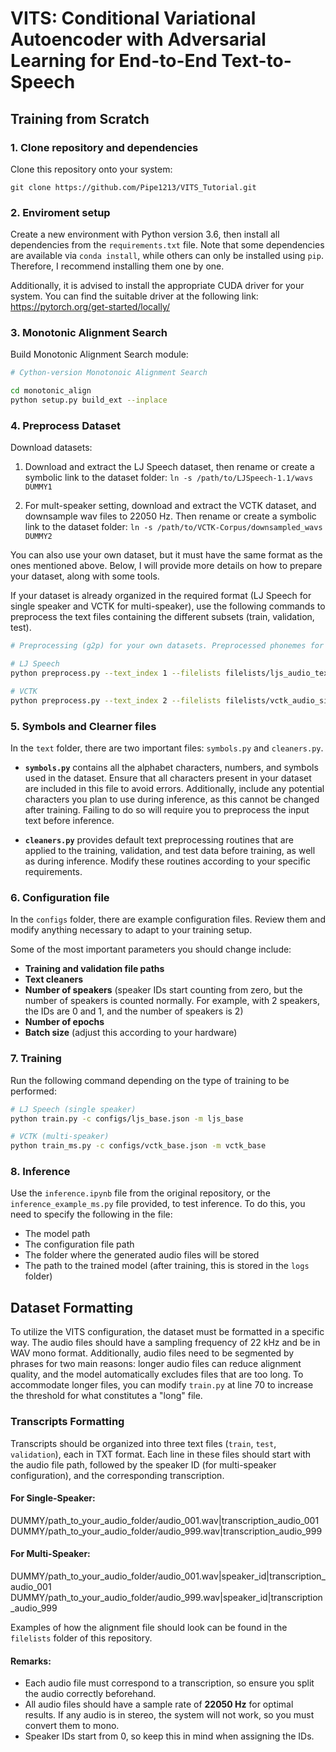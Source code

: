 # VITS: Conditional Variational Autoencoder with Adversarial Learning for End-to-End Text-to-Speech

## Training from Scratch

### 1. Clone repository and dependencies
Clone this repository onto your system:

``git clone https://github.com/Pipe1213/VITS_Tutorial.git``

### 2. Enviroment setup

Create a new environment with Python version 3.6, then install all dependencies from the `requirements.txt` file. Note that some dependencies are available via `conda install`, while others can only be installed using `pip`. Therefore, I recommend installing them one by one.

Additionally, it is advised to install the appropriate CUDA driver for your system. You can find the suitable driver at the following link: https://pytorch.org/get-started/locally/

### 3. Monotonic Alignment Search
Build Monotonic Alignment Search module:

```sh
# Cython-version Monotonoic Alignment Search

cd monotonic_align
python setup.py build_ext --inplace

```

### 4. Preprocess Dataset
Download datasets:

1. Download and extract the LJ Speech dataset, then rename or create a symbolic link to the dataset folder: 
    `ln -s /path/to/LJSpeech-1.1/wavs DUMMY1`
   
2. For mult-speaker setting, download and extract the VCTK dataset, and downsample wav files to 22050 Hz. Then rename or create a symbolic link to the dataset folder: 
    `ln -s /path/to/VCTK-Corpus/downsampled_wavs DUMMY2`
    
You can also use your own dataset, but it must have the same format as the ones mentioned above. Below, I will provide more details on how to prepare your dataset, along with some tools.

If your dataset is already organized in the required format (LJ Speech for single speaker and VCTK for multi-speaker), use the following commands to preprocess the text files containing the different subsets (train, validation, test).

```sh
# Preprocessing (g2p) for your own datasets. Preprocessed phonemes for LJ Speech and VCTK have been already provided.

# LJ Speech
python preprocess.py --text_index 1 --filelists filelists/ljs_audio_text_train_filelist.txt filelists/ljs_audio_text_val_filelist.txt filelists/ljs_audio_text_test_filelist.txt

# VCTK
python preprocess.py --text_index 2 --filelists filelists/vctk_audio_sid_text_train_filelist.txt filelists/vctk_audio_sid_text_val_filelist.txt filelists/vctk_audio_sid_text_test_filelist.txt
```
### 5. Symbols and Clearner files

In the `text` folder, there are two important files: `symbols.py` and `cleaners.py`.

- **`symbols.py`** contains all the alphabet characters, numbers, and symbols used in the dataset. Ensure that all characters present in your dataset are included in this file to avoid errors. Additionally, include any potential characters you plan to use during inference, as this cannot be changed after training. Failing to do so will require you to preprocess the input text before inference.

- **`cleaners.py`** provides default text preprocessing routines that are applied to the training, validation, and test data before training, as well as during inference. Modify these routines according to your specific requirements.

### 6. Configuration file

In the `configs` folder, there are example configuration files. Review them and modify anything necessary to adapt to your training setup.

Some of the most important parameters you should change include:

- **Training and validation file paths**
- **Text cleaners**
- **Number of speakers** (speaker IDs start counting from zero, but the number of speakers is counted normally. For example, with 2 speakers, the IDs are 0 and 1, and the number of speakers is 2)
- **Number of epochs**
- **Batch size** (adjust this according to your hardware)

### 7. Training
Run the following command depending on the type of training to be performed:

```sh
# LJ Speech (single speaker)
python train.py -c configs/ljs_base.json -m ljs_base

# VCTK (multi-speaker)
python train_ms.py -c configs/vctk_base.json -m vctk_base
```
### 8. Inference

Use the `inference.ipynb` file from the original repository, or the `inference_example_ms.py` file provided, to test inference. To do this, you need to specify the following in the file:

- The model path
- The configuration file path
- The folder where the generated audio files will be stored
- The path to the trained model (after training, this is stored in the `logs` folder)

## Dataset Formatting

To utilize the VITS configuration, the dataset must be formatted in a specific way. The audio files should have a sampling frequency of 22 kHz and be in WAV mono format. Additionally, audio files need to be segmented by phrases for two main reasons: longer audio files can reduce alignment quality, and the model automatically excludes files that are too long. To accommodate longer files, you can modify `train.py` at line 70 to increase the threshold for what constitutes a "long" file.

### Transcripts Formatting

Transcripts should be organized into three text files (`train`, `test`, `validation`), each in TXT format. Each line in these files should start with the audio file path, followed by the speaker ID (for multi-speaker configuration), and the corresponding transcription.

#### For Single-Speaker:

DUMMY/path_to_your_audio_folder/audio_001.wav|transcription_audio_001 
DUMMY/path_to_your_audio_folder/audio_999.wav|transcription_audio_999

#### For Multi-Speaker:

DUMMY/path_to_your_audio_folder/audio_001.wav|speaker_id|transcription_audio_001 
DUMMY/path_to_your_audio_folder/audio_999.wav|speaker_id|transcription_audio_999


Examples of how the alignment file should look can be found in the `filelists` folder of this repository.

#### Remarks:

- Each audio file must correspond to a transcription, so ensure you split the audio correctly beforehand.
- All audio files should have a sample rate of **22050 Hz** for optimal results. If any audio is in stereo, the system will not work, so you must convert them to mono.
- Speaker IDs start from 0, so keep this in mind when assigning the IDs.

